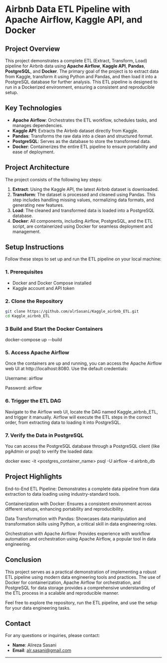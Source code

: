 # Airbnb Data ETL Pipeline with Apache Airflow, Kaggle API, and Docker

## Project Overview

This project demonstrates a complete ETL (Extract, Transform, Load) pipeline for Airbnb data using **Apache Airflow**, **Kaggle API**, **Pandas**, **PostgreSQL**, and **Docker**. The primary goal of the project is to extract data from Kaggle, transform it using Python and Pandas, and then load it into a PostgreSQL database for further analysis. This ETL pipeline is designed to run in a Dockerized environment, ensuring a consistent and reproducible setup.

## Key Technologies

- **Apache Airflow**: Orchestrates the ETL workflow, schedules tasks, and manages dependencies.
- **Kaggle API**: Extracts the Airbnb dataset directly from Kaggle.
- **Pandas**: Transforms the raw data into a clean and structured format.
- **PostgreSQL**: Serves as the database to store the transformed data.
- **Docker**: Containerizes the entire ETL pipeline to ensure portability and ease of deployment.

## Project Architecture

The project consists of the following key steps:

1. **Extract**: Using the Kaggle API, the latest Airbnb dataset is downloaded.
2. **Transform**: The dataset is processed and cleaned using Pandas. This step includes handling missing values, normalizing data formats, and generating new features.
3. **Load**: The cleaned and transformed data is loaded into a PostgreSQL database.
4. **Docker**: All components, including Airflow, PostgreSQL, and the ETL script, are containerized using Docker for seamless deployment and management.


## Setup Instructions

Follow these steps to set up and run the ETL pipeline on your local machine:

### 1. Prerequisites

- Docker and Docker Compose installed
- Kaggle account and API token

### 2. Clone the Repository

```bash
git clone https://github.com/alrSasani/Kaggle_airbnb_ETL.git
cd Kaggle_airbnb_ETL
```

### 3 Build and Start the Docker Containers
docker-compose up --build

### 5. Access Apache Airflow
Once the containers are up and running, you can access the Apache Airflow web UI at http://localhost:8080. Use the default credentials:

Username: airflow

Password: airflow

### 6. Trigger the ETL DAG
Navigate to the Airflow web UI, locate the DAG named Kaggle_airbnb_ETL, and trigger it manually. Airflow will execute the ETL steps in the correct order, from extracting data to loading it into PostgreSQL.

### 7. Verify the Data in PostgreSQL
You can access the PostgreSQL database through a PostgreSQL client (like pgAdmin or psql) to verify the loaded data:

docker exec -it <postgres_container_name> psql -U airflow -d airbnb_db


## Project Highlights
End-to-End ETL Pipeline: Demonstrates a complete data pipeline from data extraction to data loading using industry-standard tools.

Containerization with Docker: Ensures a consistent environment across different setups, enhancing portability and reproducibility.

Data Transformation with Pandas: Showcases data manipulation and transformation skills using Python, a critical skill in data engineering roles.

Orchestration with Apache Airflow: Provides experience with workflow automation and orchestration using Apache Airflow, a popular tool in data engineering.

## Conclusion
This project serves as a practical demonstration of implementing a robust ETL pipeline using modern data engineering tools and practices. The use of Docker for containerization, Apache Airflow for orchestration, and PostgreSQL for data storage provides a comprehensive understanding of the ETL process in a scalable and reproducible manner.

Feel free to explore the repository, run the ETL pipeline, and use the setup for your data engineering tasks.

## Contact

For any questions or inquiries, please contact:

- **Name**: Alireza Sasani
- **Email**: alr.sasani@gmail.com

---